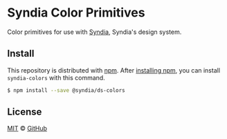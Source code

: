 # Syndia Color Primitives

Color primitives for use with [Syndia][syndia], Syndia's design system.

## Install

This repository is distributed with [npm][npm]. After [installing npm][install-npm], you can install `syndia-colors` with this command.

```sh
$ npm install --save @syndia/ds-colors
```

## License

[MIT](./LICENSE) &copy; [GitHub](https://github.com/)

[syndia]: https://github.com/syndia/design-system
[syndia-primitives]: https://github.com/syndia/design-system/tree/master/modules/syndia-colors
[npm]: https://www.npmjs.com/
[install-npm]: https://docs.npmjs.com/getting-started/installing-node